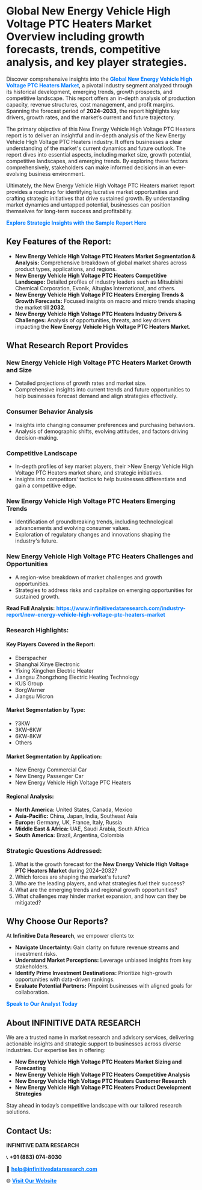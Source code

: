 <h1>Global New Energy Vehicle High Voltage PTC Heaters Market Overview including growth forecasts, trends, competitive analysis, and key player strategies.</h1>
<p>
Discover comprehensive insights into the 
<a href="https://www.infinitivedataresearch.com/industry-report/new-energy-vehicle-high-voltage-ptc-heaters-market" rel="dofollow" style="color: #007BFF; text-decoration: none;"><strong>Global New Energy Vehicle High Voltage PTC Heaters Market</strong></a>, a pivotal industry segment analyzed through its historical development, emerging trends, growth prospects, and competitive landscape. This report offers an in-depth analysis of production capacity, revenue structures, cost management, and profit margins. Spanning the forecast period of <strong>2024–2033</strong>, the report highlights key drivers, growth rates, and the market’s current and future trajectory.
</p>
<p>
The primary objective of this New Energy Vehicle High Voltage PTC Heaters report is to deliver an insightful and in-depth analysis of the New Energy Vehicle High Voltage PTC Heaters industry. It offers businesses a clear understanding of the market's current dynamics and future outlook. The report dives into essential aspects, including market size, growth potential, competitive landscapes, and emerging trends. By exploring these factors comprehensively, stakeholders can make informed decisions in an ever-evolving business environment.
</p>
<p>
Ultimately, the New Energy Vehicle High Voltage PTC Heaters market report provides a roadmap for identifying lucrative market opportunities and crafting strategic initiatives that drive sustained growth. By understanding market dynamics and untapped potential, businesses can position themselves for long-term success and profitability.
</p>
<p>
<a href="https://www.infinitivedataresearch.com/request-sample/reportId=110135" style="color: #007BFF; text-decoration: none;"><strong>Explore Strategic Insights with the Sample Report Here</strong></a>
</p>

<h2>Key Features of the Report:</h2>
<ul>
<li><strong>New Energy Vehicle High Voltage PTC Heaters Market Segmentation & Analysis:</strong> Comprehensive breakdown of global market shares across product types, applications, and regions.</li>
<li><strong>New Energy Vehicle High Voltage PTC Heaters Competitive Landscape:</strong> Detailed profiles of industry leaders such as Mitsubishi Chemical Corporation, Evonik, Altuglas International, and others.</li>
<li><strong>New Energy Vehicle High Voltage PTC Heaters Emerging Trends & Growth Forecasts:</strong> Focused insights on macro and micro trends shaping the market till <strong>2032</strong>.</li>
<li><strong>New Energy Vehicle High Voltage PTC Heaters Industry Drivers & Challenges:</strong> Analysis of opportunities, threats, and key drivers impacting the <strong>New Energy Vehicle High Voltage PTC Heaters Market</strong>.</li>
</ul>

<h2>What Research Report Provides</h2>
<h3>New Energy Vehicle High Voltage PTC Heaters Market Growth and Size</h3>
<ul>
<li>Detailed projections of growth rates and market size.</li>
<li>Comprehensive insights into current trends and future opportunities to help businesses forecast demand and align strategies effectively.</li>
</ul>

<h3>Consumer Behavior Analysis</h3>
<ul>
<li>Insights into changing consumer preferences and purchasing behaviors.</li>
<li>Analysis of demographic shifts, evolving attitudes, and factors driving decision-making.</li>
</ul>

<h3>Competitive Landscape</h3>
<ul>
<li>In-depth profiles of key market players, their >New Energy Vehicle High Voltage PTC Heaters market share, and strategic initiatives.</li>
<li>Insights into competitors' tactics to help businesses differentiate and gain a competitive edge.</li>
</ul>

<h3>New Energy Vehicle High Voltage PTC Heaters Emerging Trends</h3>
<ul>
<li>Identification of groundbreaking trends, including technological advancements and evolving consumer values.</li>
<li>Exploration of regulatory changes and innovations shaping the industry's future.</li>
</ul>

<h3>New Energy Vehicle High Voltage PTC Heaters Challenges and Opportunities</h3>
<ul>
<li>A region-wise breakdown of market challenges and growth opportunities.</li>
<li>Strategies to address risks and capitalize on emerging opportunities for sustained growth.</li>
</ul>
<p><strong>Read Full Analysis:</strong> <a href="https://www.infinitivedataresearch.com/industry-report/new-energy-vehicle-high-voltage-ptc-heaters-market" rel="dofollow" style="color: #007BFF; text-decoration: none;"><strong>https://www.infinitivedataresearch.com/industry-report/new-energy-vehicle-high-voltage-ptc-heaters-market</strong></a></p>
<h3>Research Highlights:</h3>
<h4>Key Players Covered in the Report:</h4>
<ul><li>Eberspacher</li><li>Shanghai Xinye Electronic</li><li>Yixing Xingchen Electric Heater</li><li>Jiangsu Zhongzhong Electric Heating Technology</li><li>KUS Group</li><li>BorgWarner</li><li>Jiangsu Micron</li></ul>
<h4>Market Segmentation by Type:</h4>
<ul><li>?3KW</li><li>3KW-6KW</li><li>6KW-8KW</li><li>Others</li></ul>
<h4>Market Segmentation by Application:</h4>
<ul><li>New Energy Commercial Car</li><li>New Energy Passenger Car</li><li>New Energy Vehicle High Voltage PTC Heaters</li></ul>

<h4>Regional Analysis:</h4>
<ul>
<li><strong>North America:</strong> United States, Canada, Mexico</li>
<li><strong>Asia-Pacific:</strong> China, Japan, India, Southeast Asia</li>
<li><strong>Europe:</strong> Germany, UK, France, Italy, Russia</li>
<li><strong>Middle East & Africa:</strong> UAE, Saudi Arabia, South Africa</li>
<li><strong>South America:</strong> Brazil, Argentina, Colombia</li>
</ul>

<h3>Strategic Questions Addressed:</h3>
<ol>
<li>What is the growth forecast for the <strong>New Energy Vehicle High Voltage PTC Heaters Market</strong> during 2024–2032?</li>
<li>Which forces are shaping the market's future?</li>
<li>Who are the leading players, and what strategies fuel their success?</li>
<li>What are the emerging trends and regional growth opportunities?</li>
<li>What challenges may hinder market expansion, and how can they be mitigated?</li>
</ol>

<h2>Why Choose Our Reports?</h2>
<p>At <strong>Infinitive Data Research</strong>, we empower clients to:</p>
<ul>
<li><strong>Navigate Uncertainty:</strong> Gain clarity on future revenue streams and investment risks.</li>
<li><strong>Understand Market Perceptions:</strong> Leverage unbiased insights from key stakeholders.</li>
<li><strong>Identify Prime Investment Destinations:</strong> Prioritize high-growth opportunities with data-driven rankings.</li>
<li><strong>Evaluate Potential Partners:</strong> Pinpoint businesses with aligned goals for collaboration.</li>
</ul>
<p><a href="https://www.infinitivedataresearch.com/industry-report/new-energy-vehicle-high-voltage-ptc-heaters-market" rel="dofollow" style="color: #007BFF; text-decoration: none;"><strong>Speak to Our Analyst Today</strong></a></p>

<h2>About INFINITIVE DATA RESEARCH</h2>
<p>We are a trusted name in market research and advisory services, delivering actionable insights and strategic support to businesses across diverse industries. Our expertise lies in offering:</p>
<ul>
<li><strong>New Energy Vehicle High Voltage PTC Heaters Market Sizing and Forecasting</strong></li>
<li><strong>New Energy Vehicle High Voltage PTC Heaters Competitive Analysis</strong></li>
<li><strong>New Energy Vehicle High Voltage PTC Heaters Customer Research</strong></li>
<li><strong>New Energy Vehicle High Voltage PTC Heaters Product Development Strategies</strong></li>
</ul>
<p>Stay ahead in today’s competitive landscape with our tailored research solutions.</p>

<h2>Contact Us:</h2>
<p><strong>INFINITIVE DATA RESEARCH</strong></p>
<p>📞 <strong>+91 (883) 074-8030</strong></p>
<p>📧 <strong><a href="mailto:help@infinitivedataresearch.com" style="color: #007BFF;">help@infinitivedataresearch.com</a></strong></p>
<p>🌐 <strong><a href="https://www.infinitivedataresearch.com" rel="dofollow" style="color: #007BFF;">Visit Our Website</a></strong></p>